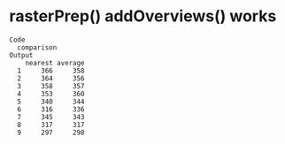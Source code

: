 # rasterPrep() addOverviews() works

    Code
      comparison
    Output
        nearest average
      1     366     358
      2     364     356
      3     358     357
      4     353     360
      5     340     344
      6     316     336
      7     345     343
      8     317     317
      9     297     298

